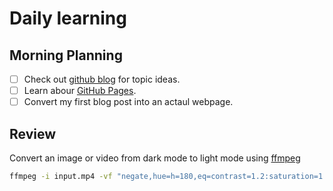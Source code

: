 # Daily learning

## Morning Planning

- [ ] Check out [github blog](https://github.blog/) for topic ideas.
- [ ] Learn abour [GitHub Pages](https://skills.github.com/#first-day-on-github).
- [ ] Convert my first blog post into an actaul webpage.

## Review

Convert an image or video from dark mode to light mode using [ffmpeg](https://www.ffmpeg.org)

```bash
ffmpeg -i input.mp4 -vf "negate,hue=h=180,eq=contrast=1.2:saturation=1.1" output.mp4
```
